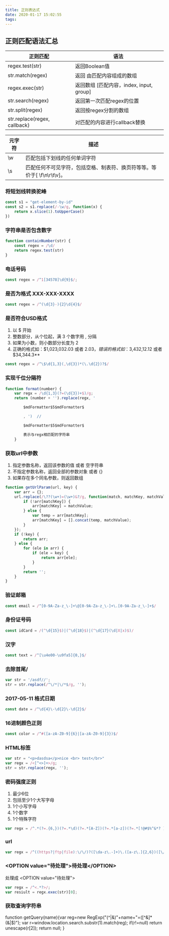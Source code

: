 ```yaml
---
title: 正则表达式
date: 2020-01-17 15:02:55
tags:
---
```


## 正则匹配语法汇总

| 正则匹配          | 语法                                    |
|-------------------|-----------------------------------------|
| regex.test(str)   | 返回Boolean值                           |
| str.match(regex)  | 返回 由匹配内容组成的数组               |
| regex.exec(str)   | 返回数组  [匹配内容，index, input, group] |
| str.search(regex) | 返回第一次匹配regex的位置               |
| str.split(regex)  | 返回按regex分割的数组                   |
| str.replace(regex, callback)  | 对匹配的内容进行callback替换                 |

<!-- more -->
 元字符          | 描述                                   |
|-------------------|-----------------------------------------|
| \w   | 匹配包括下划线的任何单词字符                          |
| \s  | 匹配任何不可见字符，包括空格、制表符、换页符等等。等价于[ \f\n\r\t\v]。               |
 

### 将短划线转换驼峰

``` js
const s1 = "get-element-by-id"
const s2 = s1.replace(/-\w/g, function(x) {
    return x.slice(1).toUpperCase()
})
```

### 字符串是否包含数字

``` js
function containNumber(str) {
    const regex = /\d/
    return regex.test(str)
}
```

### 电话号码

``` js
const regex = /^1[34578]\d{9}$/;
```

### 是否为格式 XXX-XXX-XXXX

``` js
const regex = /^(\d{3}-){2}\d{4}$/
```

### 是否符合USD格式

1. 以 $ 开始
2. 整数部分，从个位起，满 3 个数字用 , 分隔
3. 如果为小数，则小数部分长度为 2
4. 正确的格式如：$1,023,032.03 或者 $2.03，错误的格式如：$3,432,12.12 或者 $34,344.3**

``` js
const regex = /^\$\d{1,3}(,\d{3})*(\.\d{2})?$/
```

### **实现千位分隔符**

``` js
function format(number) {
    var regx = /\d{1,3}(?=(\d{3})+$)/g;
    return (number + '').replace(regx, '

        $mdFormatter$5$mdFormatter$

        , ')  // 

        $mdFormatter$5$mdFormatter$

        表示与regx相匹配的字符串
    }
```

### **获取url中参数**

1. 指定参数名称，返回该参数的值 或者 空字符串
2. 不指定参数名称，返回全部的参数对象 或者 {}
3. 如果存在多个同名参数，则返回数组

``` js
function getUrlParam(url, key) {
    var arr = {};
    url.replace(/\??(\w+)=(\w+)&?/g, function(match, matchKey, matchValue) {
        if (!arr[matchKey]) {
            arr[matchKey] = matchValue;
        } else {
            var temp = arr[matchKey];
            arr[matchKey] = [].concat(temp, matchValue);
        }
    });
    if (!key) {
        return arr;
    } else {
        for (ele in arr) {
            if (ele = key) {
                return arr[ele];
            }
        }
        return '';
    }
}
```

### 验证邮箱

``` js
const email = /^[0-9A-Za-z_\-]+\@[0-9A-Za-z_\-]+\.[0-9A-Za-z_\-]+$/
```

### 身份证号码

``` js
const idCard = /(^\d{15}$)|(^\d{18}$)|(^\d{17}(\d|X|x)$)/
```

### 汉字

``` js
const text = /^[\u4e00-\u9fa5]{0,}$/
```

### 去除首尾/

``` js
var str = '/asdf//';
str = str.replace(/^\/*|\/*$/g, '');
```

### 2017-05-11 格式日期

``` js
const date = /^\d{4}\-\d{2}\-\d{2}$/
```

### 16进制颜色正则

``` js
const color = /^#([a-zA-Z0-9]{6}|[a-zA-Z0-9]{3})$/
```

### **HTML标签**

``` js
var str = "<p>dasdsa</p>nice <br> test</br>"
var regx = /<[^<>]+>/g;
str = str.replace(regx, '');
```

### 密码强度正则

1. 最少6位
2. 包括至少1个大写字母
3. 1个小写字母
4. 1个数字
5. 1个特殊字符

``` js
var regx = /^.*(?=.{6,})(?=.*\d)(?=.*[A-Z])(?=.*[a-z])(?=.*[!@#$%^&*? ]).*$/;
```

### url

``` js
var regx = /^((https?|ftp|file):\/\/)?([\da-z\.-]+)\.([a-z\.]{2,6})([\/\w \.-]*)*\/?$/;
```

### \<OPTION value="待处理">待处理\</OPTION>

处理成 \<OPTION value="待处理">

``` js
var regx = /^<.*?>/;
var resiult = regx.exec(str)[0];
```

### 获取查询字符串

function getQuery(name){var reg=new RegExp("(^|&)"+name+"=([^&]*(&|$)"); var r=window.location.search.substr(1).match(reg); if(r!=null) return unescape(r[2]); return null; }

